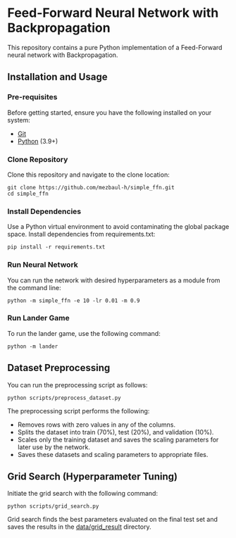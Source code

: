 # Feed-Forward Neural Network with Backpropagation

This repository contains a pure Python implementation of a Feed-Forward neural network with Backpropagation.

## Installation and Usage

### Pre-requisites

Before getting started, ensure you have the following installed on your system:

- [Git](https://git-scm.com/downloads)
- [Python](https://www.python.org/downloads/) (3.9+)

### Clone Repository

Clone this repository and navigate to the clone location:

```shell
git clone https://github.com/mezbaul-h/simple_ffn.git
cd simple_ffn
```

### Install Dependencies

Use a Python virtual environment to avoid contaminating the global package space. Install dependencies from requirements.txt:

```shell
pip install -r requirements.txt
```

### Run Neural Network

You can run the network with desired hyperparameters as a module from the command line:

```shell
python -m simple_ffn -e 10 -lr 0.01 -m 0.9
```

### Run Lander Game

To run the lander game, use the following command:

```shell
python -m lander
```


## Dataset Preprocessing

You can run the preprocessing script as follows:

```shell
python scripts/preprocess_dataset.py
```

The preprocessing script performs the following:

- Removes rows with zero values in any of the columns.
- Splits the dataset into train (70%), test (20%), and validation (10%).
- Scales only the training dataset and saves the scaling parameters for later use by the network.
- Saves these datasets and scaling parameters to appropriate files.


## Grid Search (Hyperparameter Tuning)

Initiate the grid search with the following command:

```shell
python scripts/grid_search.py
```

Grid search finds the best parameters evaluated on the final test set and saves the results in the [data/grid_result](data/grid_result) directory.

